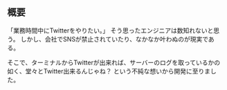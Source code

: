 <!--# 業務中にTwitterをやりたい愚か者の話 -->
## 概要
「業務時間中にTwitterをやりたい。」
そう思ったエンジニアは数知れないと思う。
しかし、会社でSNSが禁止されていたり、なかなか叶わぬのが現実である。

そこで、ターミナルからTwitterが出来れば、サーバーのログを取っているかの如く、堂々とTwitter出来るんじゃね？
という不純な想いから開発に至りました。


